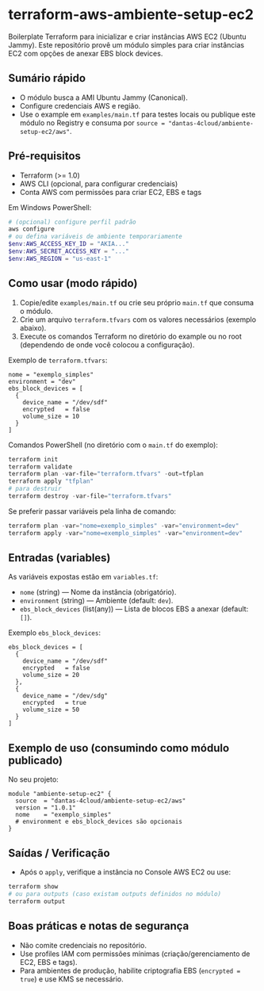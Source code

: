 # terraform-aws-ambiente-setup-ec2

Boilerplate Terraform para inicializar e criar instâncias AWS EC2 (Ubuntu Jammy). Este repositório provê um módulo simples para criar instâncias EC2 com opções de anexar EBS block devices.

## Sumário rápido
- O módulo busca a AMI Ubuntu Jammy (Canonical).
- Configure credenciais AWS e região.
- Use o example em `examples/main.tf` para testes locais ou publique este módulo no Registry e consuma por `source = "dantas-4cloud/ambiente-setup-ec2/aws"`.

## Pré-requisitos
- Terraform (>= 1.0)
- AWS CLI (opcional, para configurar credenciais)
- Conta AWS com permissões para criar EC2, EBS e tags

Em Windows PowerShell:
```powershell
# (opcional) configure perfil padrão
aws configure
# ou defina variáveis de ambiente temporariamente
$env:AWS_ACCESS_KEY_ID = "AKIA..."
$env:AWS_SECRET_ACCESS_KEY = "..."
$env:AWS_REGION = "us-east-1"
```

## Como usar (modo rápido)
1. Copie/edite `examples/main.tf` ou crie seu próprio `main.tf` que consuma o módulo.
2. Crie um arquivo `terraform.tfvars` com os valores necessários (exemplo abaixo).
3. Execute os comandos Terraform no diretório do example ou no root (dependendo de onde você colocou a configuração).

Exemplo de `terraform.tfvars`:
```hcl
nome = "exemplo_simples"
environment = "dev"
ebs_block_devices = [
  {
    device_name = "/dev/sdf"
    encrypted   = false
    volume_size = 10
  }
]
```

Comandos PowerShell (no diretório com o `main.tf` do exemplo):
```powershell
terraform init
terraform validate
terraform plan -var-file="terraform.tfvars" -out=tfplan
terraform apply "tfplan"
# para destruir
terraform destroy -var-file="terraform.tfvars"
```

Se preferir passar variáveis pela linha de comando:
```powershell
terraform plan -var="nome=exemplo_simples" -var="environment=dev"
terraform apply -var="nome=exemplo_simples" -var="environment=dev"
```

## Entradas (variables)
As variáveis expostas estão em `variables.tf`:
- `nome` (string) — Nome da instância (obrigatório).
- `environment` (string) — Ambiente (default: `dev`).
- `ebs_block_devices` (list(any)) — Lista de blocos EBS a anexar (default: `[]`).

Exemplo `ebs_block_devices`:
```hcl
ebs_block_devices = [
  {
    device_name = "/dev/sdf"
    encrypted   = false
    volume_size = 20
  },
  {
    device_name = "/dev/sdg"
    encrypted   = true
    volume_size = 50
  }
]
```

## Exemplo de uso (consumindo como módulo publicado)
No seu projeto:
```hcl
module "ambiente-setup-ec2" {
  source  = "dantas-4cloud/ambiente-setup-ec2/aws"
  version = "1.0.1"
  nome    = "exemplo_simples"
  # environment e ebs_block_devices são opcionais
}
```

## Saídas / Verificação
- Após o `apply`, verifique a instância no Console AWS EC2 ou use:
```powershell
terraform show
# ou para outputs (caso existam outputs definidos no módulo)
terraform output
```

## Boas práticas e notas de segurança
- Não comite credenciais no repositório.
- Use profiles IAM com permissões mínimas (criação/gerenciamento de EC2, EBS e tags).
- Para ambientes de produção, habilite criptografia EBS (`encrypted = true`) e use KMS se necessário.
